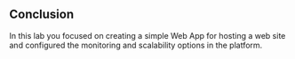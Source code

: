## **Conclusion** 

In this lab you focused on creating a simple Web App for hosting a web site and configured the monitoring and scalability options in the platform.